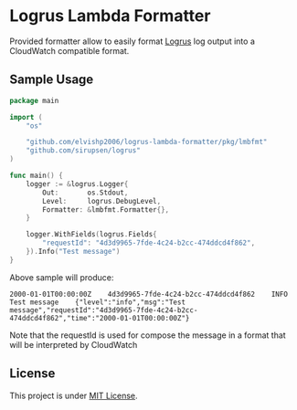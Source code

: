 # Logrus Lambda Formatter
Provided formatter allow to easily format [Logrus](https://github.com/sirupsen/logrus) log output into a CloudWatch compatible format.

## Sample Usage
```go
package main

import (
	"os"

	"github.com/elvishp2006/logrus-lambda-formatter/pkg/lmbfmt"
	"github.com/sirupsen/logrus"
)

func main() {
	logger := &logrus.Logger{
		Out:       os.Stdout,
		Level:     logrus.DebugLevel,
		Formatter: &lmbfmt.Formatter{},
	}

	logger.WithFields(logrus.Fields{
		"requestId": "4d3d9965-7fde-4c24-b2cc-474ddcd4f862",
	}).Info("Test message")
}
```
Above sample will produce:
```
2000-01-01T00:00:00Z	4d3d9965-7fde-4c24-b2cc-474ddcd4f862	INFO	Test message	{"level":"info","msg":"Test message","requestId":"4d3d9965-7fde-4c24-b2cc-474ddcd4f862","time":"2000-01-01T00:00:00Z"}
```
Note that the requestId is used for compose the message in a format that will be interpreted by CloudWatch

## License
This project is under [MIT License](./LICENSE.md).
